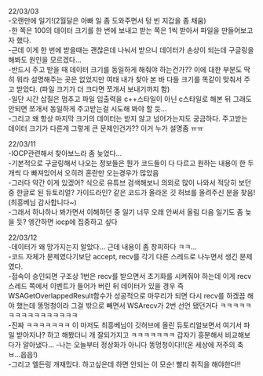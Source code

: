 22/03/03  
-오랜만에 일기!(2월달은 아빠 일 좀 도와주면서 텅 빈 지갑을 좀 채움)  
-한 쪽은 100의 데이터 크기를 한 번에 보내고 받는 쪽은 1씩 받아서 파일을 만들어보고자 했다.  
-근데 이게 한 번에 받을때는 괜찮은데 나눠서 받으니 데이터가 손상이 되는데 구글링을 해봐도 원인을 모르겠다...  
-반드시 주고 받을 때 데이터 크기를 동일하게 해줘야 하는건가?? 이에 대한 부분도 딱히 뭐라 설명해주는 곳은 없었지만 여태 내가 찾아 본 바 다들 크기를 똑같이 맞춰서 주고 받았다.
(파일 크기가 더 크다면 쪼개서 보내기까지 함)  
-일단 시간 삽질은 멈추고 파일 입출력을 c++스타일이 아닌 c스타일로 해본 뒤 그래도 안되면 쪼개서 동일하게 주고받는걸 시도해 봐야 할 듯...  
-그리고 왜 항상 마지막 크기의 데이터는 받지 않고 넘어가는지도 궁금하다. 주고받는 데이터 크기가 다른게 그렇게 큰 문제인건가?? 이거 누가 설명좀 ㅠㅠ  

22/03/11  
-IOCP관련해서 찾아보느라 좀 늦었다...  
-기본적으로 구글링해서 나오는 정보들은 뭔가 코드들이 다 다르고 원하는 내용이 한 두개씩 다 빠져있어서 오히려 혼란만 오는경우가 많았음  
-그러다 약간 이게 있겠어? 식으로 유튜브 검색해보니 의외로 많이 나와서 적당히 보던 중 한글로 된 듀토리얼? 가이드라인? 같은 코드가 올라온 깃 허브를 올려주신 분을 찾음!(최흥베님 감사합니다~)  
-그래서 하나하나 봐가면서 이해하던 중 일기 너무 오래 안써서 올림 다음 일기도 좀 늦을 듯? 엥간하면 iocp에 집중하고 싶다  

22/03/12  
-데이터가 왜 망가지는지 알았다... 근데 내용이 좀 창피하다 ㅋㅋ...  
-코드 자체가 문제였다기보단 accept, recv를 각기 다른 스레드로 나누면서 생긴 문제였다.  
-접속이 승인되면 구조상 1번은 recv를 받으면서 초기화를 시켜줘야 하는데 이게 recv스레드 쪽에서 이벤트가 들어가 버린 뒤 데이터가 있을 경우 즉 WSAGetOverlappedResult함수가 성공적으로 마무리가 되면 다시 recv를 하겠끔 해야 했는데 똥멍청이라 그걸 밖으로 빼면서 WSArecv가 2번 선언 됐던거다 ㅋㅋㅋㅋㅋㅋㅋㅋㅋㅋㅋㅋㅋㅋㅋㅋ  
-진짜 ㅋㅋㅋㅋㅋㅋㅋ 이 마저도 최흥베님이 깃허브에 올린 듀토리얼보면서 여기서 파일 받아지나? 하고 해봤더니 개 잘되가지고 ㅋㅋㅋㅋㅋㅋㅋ 갑자기 흥분해서 비교해보다가 알아냈다...
-나는 오늘부터 정상화가 아니다 똥멍청이다!!(온 세상에 저주의 축ㅂ...읍읍!)  
-그리고 엘든링 개재밌다. 하고싶은데 하면 안되는 이 모순! 빨리 취직을 해야한다!!
